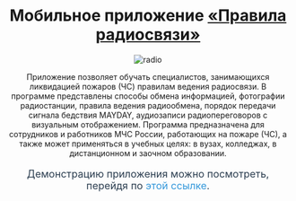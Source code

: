 
<h1 align="center">Мобильное приложение <a href="https://disk.yandex.ru/d/iKo7fshqc0GYcg" target="_blank">«Правила радиосвязи»</a> </h1>
<div align="center">
  <img src="https://github.com/user-attachments/assets/e2108e10-6329-4f27-8c46-14a38249fa58" alt="radio">
</div>

<p align="center">Приложение позволяет обучать специалистов, занимающихся ликвидацией пожаров (ЧС) правилам ведения радиосвязи. В программе представлены способы обмена информацией, фотографии радиостанции, правила ведения радиообмена, порядок передачи сигнала бедствия MAYDAY, аудиозаписи радиопереговоров с визуальным отображением. Программа предназначена для сотрудников и работников МЧС России, работающих на пожаре (ЧС), а также может применяться в учебных целях: в вузах, колледжах, в дистанционном и заочном образовании.
</p>
<p align="center" style="text-align: center; font-size: 18px; color: #2c3e50;">
  Демонстрацию приложения можно посмотреть, перейдя по <a href="https://disk.yandex.ru/i/YjwH6hoG5ZVS8A" style="color: #3498db; text-decoration: none;">этой ссылке</a>.
</p>




